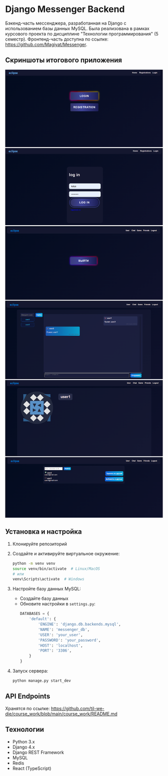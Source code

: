 # Django Messenger Backend

Бэкенд-часть мессенджера, разработанная на Django с использованием базы данных MySQL. Была реализована в рамках курсового проекта по дисциплине "Технологии программирования" (5 семестр). Фронтенд-часть доступна по ссылке: https://github.com/Magiyat/Messenger.

## Скриншоты итогового приложения

![Главная страница (вход/регистрация)](screenshots/login.png)
![Форма входа](screenshots/login_form.png)
![Страница выхода](screenshots/logout.png)
![Чат с пользователем](screenshots/chat.png)
![Профиль пользователя](screenshots/user.png)
![Список друзей](screenshots/frieds_list.png)

## Установка и настройка

1. Клонируйте репозиторий

2. Создайте и активируйте виртуальное окружение:
   ```bash
   python -m venv venv
   source venv/bin/activate  # Linux/MacOS
   # или
   venv\Scripts\activate  # Windows
   ```
   
3. Настройте базу данных MySQL:
   - Создайте базу данных
   - Обновите настройки в `settings.py`:
     ```python
     DATABASES = {
         'default': {
             'ENGINE': 'django.db.backends.mysql',
             'NAME': 'messenger_db',
             'USER': 'your_user',
             'PASSWORD': 'your_password',
             'HOST': 'localhost',
             'PORT': '3306',
         }
     }
     ```
4. Запуск сервера:
   ```bash
   python manage.py start_dev
   ```

## API Endpoints

Хранятся по ссылке: https://github.com/til-we-die/course_work/blob/main/course_work/README.md

## Технологии

- Python 3.x
- Django 4.x
- Django REST Framework
- MySQL
- Redis
- React (TypeScript)
